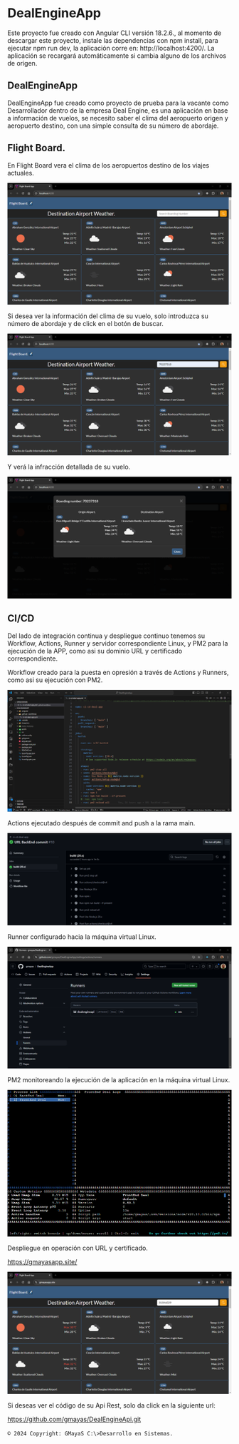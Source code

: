 # DealEngineApp

Este proyecto fue creado con Angular CLI versión 18.2.6., al momento de descargar este proyecto, instale las dependencias con npm install, para ejecutar npm run dev, la aplicación corre en: http://localhost:4200/. La aplicación se recargará automáticamente si cambia alguno de los archivos de origen.

## DealEngineApp

DealEngineApp fue creado como proyecto de prueba para la vacante como Desarrollador dentro de la empresa Deal Engine, es una aplicación en base a información de vuelos, se necesito saber el clima del aeropuerto origen y aeropuerto destino, con una simple consulta de su número de abordaje.

## Flight Board.

En Flight Board vera el clima de los aeropuertos destino de los viajes actuales.

![](/imagenes/01.png)

Si desea ver la información del clima de su vuelo, solo introduzca su número de abordaje y de click en el botón de buscar.

![](/imagenes/02.png)

Y verá la infracción detallada de su vuelo.

![](/imagenes/03.png)

## CI/CD

Del lado de integración continua y despliegue continuo tenemos su Workflow, Actions, Runner y servidor correspondiente Linux, y PM2 para la ejecución de la APP, como asi su dominio URL y certificado correspondiente.

Workflow creado para la puesta en opresión a través de Actions y Runners, como asi su ejecución con PM2.

![](/imagenes/04.png)

Actions ejecutado después de commit and push a la rama main.

![](/imagenes/05.png)

Runner configurado hacia la máquina virtual Linux.

![](/imagenes/06.png)

PM2 monitoreando la ejecución de la aplicación en la máquina virtual Linux. 

![](/imagenes/07.png)

Despliegue en operación con URL y certificado.

https://gmayasapp.site/

![](/imagenes/08.png)

Si deseas ver el código de su Api Rest, solo da click en la siguiente url:

https://github.com/gmayas/DealEngineApi.git

`© 2024 Copyright: GMayaS C:\>Desarrollo en Sistemas.`
